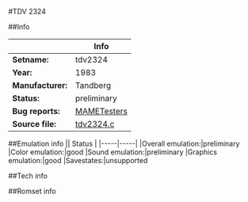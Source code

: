 #TDV 2324

##Info

||Info|
|-----|-----|
|**Setname:**|tdv2324
|**Year:**|1983
|**Manufacturer:**|Tandberg
|**Status:**|preliminary
|**Bug reports:**|[MAMETesters](http://mametesters.org/view_all_set.php?type=1&temporary=y&search=tdv2324.c)
|**Source file:**|[tdv2324.c](https://github.com/mamedev/mame/blob/master/src/mess/drivers/tdv2324.c)

##Emulation info
|| Status |
|-----|-----|
|Overall emulation:|preliminary
|Color emulation:|good
|Sound emulation:|preliminary
|Graphics emulation:|good
|Savestates:|unsupported

##Tech info

##Romset info

<!--- START OF EDITED COMMENT DO NOT TOUCH TEXT ABOVE-->
